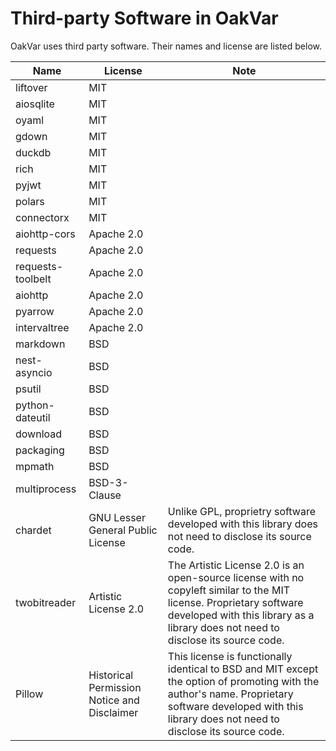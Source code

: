 # Third-party Software in OakVar

OakVar uses third party software. Their names and license are listed below.

| Name | License | Note |
|------|---------|------|
| liftover | MIT | |
| aiosqlite | MIT | |
| oyaml | MIT | |
| gdown | MIT | |
| duckdb | MIT | |
| rich | MIT | |
| pyjwt | MIT | |
| polars | MIT | |
| connectorx | MIT | |
| aiohttp-cors | Apache 2.0 | |
| requests | Apache 2.0 | |
| requests-toolbelt | Apache 2.0 | |
| aiohttp | Apache 2.0 | |
| pyarrow | Apache 2.0 | |
| intervaltree | Apache 2.0 | |
| markdown | BSD | |
| nest-asyncio | BSD | |
| psutil | BSD | |
| python-dateutil | BSD | |
| download | BSD | |
| packaging | BSD | |
| mpmath | BSD | |
| multiprocess | BSD-3-Clause | |
| chardet | GNU Lesser General Public License | Unlike GPL, proprietry software developed with this library does not need to disclose its source code. |
| twobitreader | Artistic License 2.0 | The Artistic License 2.0 is an open-source license with no copyleft similar to the MIT license. Proprietary software developed with this library as a library does not need to disclose its source code.|
| Pillow | Historical Permission Notice and Disclaimer | This license is functionally identical to BSD and MIT except the option of promoting with the author's name. Proprietary software developed with this library does not need to disclose its source code.|
